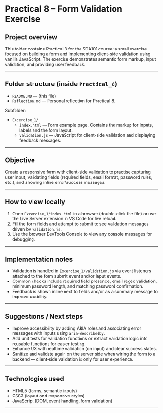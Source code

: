 # Practical 8 – Form Validation Exercise

## Project overview
This folder contains Practical 8 for the SDA101 course: a small exercise focused on building a form and implementing client-side validation using vanilla JavaScript. The exercise demonstrates semantic form markup, input validation, and providing user feedback.

---

## Folder structure (inside `Practical_8`)
- `README.MD` — (this file)
- `Reflection.md` — Personal reflection for Practical 8.

Subfolder:
- `Excercise_1/`
  - `index.html` — Form example page. Contains the markup for inputs, labels and the form layout.
  - `validation.js` — JavaScript for client-side validation and displaying feedback messages.

---

## Objective
Create a responsive form with client-side validation to practise capturing user input, validating fields (required fields, email format, password rules, etc.), and showing inline error/success messages.

---

## How to view locally
1. Open `Excercise_1/index.html` in a browser (double-click the file) or use the Live Server extension in VS Code for live reload.
2. Fill the form fields and attempt to submit to see validation messages driven by `validation.js`.
3. Use the browser DevTools Console to view any console messages for debugging.

---

## Implementation notes
- Validation is handled in `Excercise_1/validation.js` via event listeners attached to the form submit event and/or input events.
- Common checks include required field presence, email regex validation, minimum password length, and matching password confirmation.
- Feedback is shown inline next to fields and/or as a summary message to improve usability.

---

## Suggestions / Next steps
- Improve accessibility by adding ARIA roles and associating error messages with inputs using `aria-describedby`.
- Add unit tests for validation functions or extract validation logic into reusable functions for easier testing.
- Enhance UX with realtime validation (on input) and clear success states.
- Sanitize and validate again on the server side when wiring the form to a backend — client-side validation is only for user experience.

---

## Technologies used
- HTML5 (forms, semantic inputs)
- CSS3 (layout and responsive styles)
- JavaScript (DOM, event handling, form validation)

---

